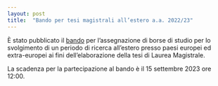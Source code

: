 ```yaml
---
layout: post
title:  "Bando per tesi magistrali all’estero a.a. 2022/23"
---
```

È stato pubblicato il [bando](https://ing.uniroma2.it/2023/07/14/vorresti-passare-un-periodo-di-ricerca-allestero-per-preparare-la-tesi-di-laurea-e-on-line-il-bando-di-mobilita-internazionale-di-ateneo-a-a-2022-23/) per l’assegnazione di borse di studio per lo svolgimento di un periodo di ricerca all’estero presso paesi europei ed extra-europei ai fini dell’elaborazione della tesi di Laurea Magistrale.

La scadenza per la partecipazione al bando è il 15 settembre 2023 ore 12:00.
